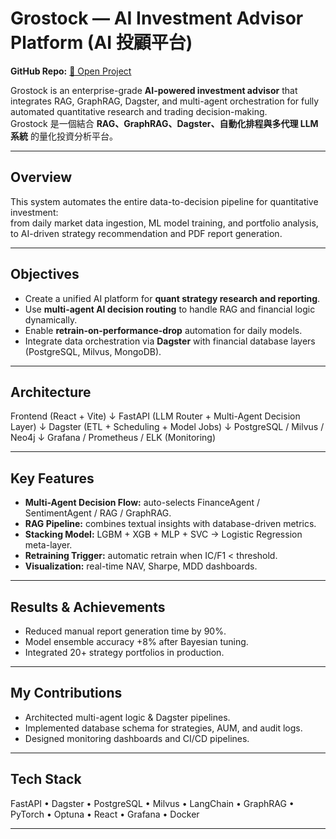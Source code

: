 # Grostock — AI Investment Advisor Platform (AI 投顧平台)
**GitHub Repo:** [🔗 Open Project](https://github.com/ShangLin1606/Grostock)

Grostock is an enterprise-grade **AI-powered investment advisor** that integrates RAG, GraphRAG, Dagster, and multi-agent orchestration for fully automated quantitative research and trading decision-making.  
Grostock 是一個結合 **RAG、GraphRAG、Dagster、自動化排程與多代理 LLM 系統** 的量化投資分析平台。

---

## Overview
This system automates the entire data-to-decision pipeline for quantitative investment:  
from daily market data ingestion, ML model training, and portfolio analysis,  
to AI-driven strategy recommendation and PDF report generation.  

---

## Objectives
- Create a unified AI platform for **quant strategy research and reporting**.  
- Use **multi-agent AI decision routing** to handle RAG and financial logic dynamically.  
- Enable **retrain-on-performance-drop** automation for daily models.  
- Integrate data orchestration via **Dagster** with financial database layers (PostgreSQL, Milvus, MongoDB).

---

## Architecture

Frontend (React + Vite)
↓
FastAPI (LLM Router + Multi-Agent Decision Layer)
↓
Dagster (ETL + Scheduling + Model Jobs)
↓
PostgreSQL / Milvus / Neo4j
↓
Grafana / Prometheus / ELK (Monitoring)

---

## Key Features
- **Multi-Agent Decision Flow:** auto-selects FinanceAgent / SentimentAgent / RAG / GraphRAG.  
- **RAG Pipeline:** combines textual insights with database-driven metrics.  
- **Stacking Model:** LGBM + XGB + MLP + SVC → Logistic Regression meta-layer.  
- **Retraining Trigger:** automatic retrain when IC/F1 < threshold.  
- **Visualization:** real-time NAV, Sharpe, MDD dashboards.

---

## Results & Achievements
- Reduced manual report generation time by 90%.  
- Model ensemble accuracy +8% after Bayesian tuning.  
- Integrated 20+ strategy portfolios in production.

---

## My Contributions
- Architected multi-agent logic & Dagster pipelines.  
- Implemented database schema for strategies, AUM, and audit logs.  
- Designed monitoring dashboards and CI/CD pipelines.

---

## Tech Stack
FastAPI • Dagster • PostgreSQL • Milvus • LangChain • GraphRAG • PyTorch • Optuna • React • Grafana • Docker

---
